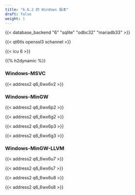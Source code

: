 ```yaml
---
title: "6.6.2 的 Windows 版本"
draft: false
weight: 1
---
```


{{< database_backend "6" "sqlite" "odbc32" "mariadb33" >}}

{{< qt6tls openssl3 schannel >}}

{{< icu 6 >}}

{{% h2dynamic %}}

### Windows-MSVC

{{< address2 q6_6wx6v2 >}}

### Windows-MinGW

{{< address2 q6_6wx6p2 >}}

{{< address2 q6_6wx6g2 >}}

{{< address2 q6_6wx6p3 >}}

{{< address2 q6_6wx6g3 >}}

### Windows-MinGW-LLVM

{{< address2 q6_6wx6u7 >}}

{{< address2 q6_6wx6s7 >}}

{{< address2 q6_6wx6u8 >}}

{{< address2 q6_6wx6s8 >}}
